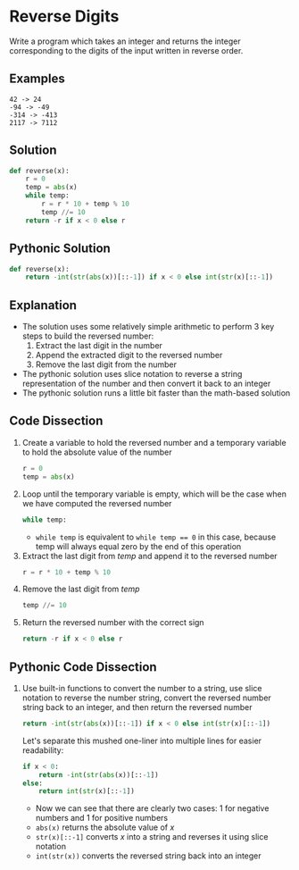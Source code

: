 # Reverse Digits
Write a program which takes an integer and returns the integer corresponding to the digits of the input written in reverse order.  
  
## Examples
```
42 -> 24
-94 -> -49
-314 -> -413
2117 -> 7112
```
  
## Solution
```python
def reverse(x):
    r = 0
    temp = abs(x)
    while temp:
        r = r * 10 + temp % 10
        temp //= 10
    return -r if x < 0 else r
```
  
## Pythonic Solution
```python
def reverse(x):
    return -int(str(abs(x))[::-1]) if x < 0 else int(str(x)[::-1])
```
  
## Explanation
* The solution uses some relatively simple arithmetic to perform 3 key steps to build the reversed number:
    1. Extract the last digit in the number
    2. Append the extracted digit to the reversed number
    3. Remove the last digit from the number
* The pythonic solution uses slice notation to reverse a string representation of the number and then convert it back to an integer
* The pythonic solution runs a little bit faster than the math-based solution
  
## Code Dissection
1. Create a variable to hold the reversed number and a temporary variable to hold the absolute value of the number
    ```python
    r = 0
    temp = abs(x)
    ```
2. Loop until the temporary variable is empty, which will be the case when we have computed the reversed number
    ```python
    while temp:
    ```
    * ```while temp``` is equivalent to ```while temp == 0``` in this case, because temp will always equal zero by the end of this operation
3. Extract the last digit from _temp_ and append it to the reversed number
    ```python
    r = r * 10 + temp % 10
    ```
4. Remove the last digit from _temp_
    ```python
    temp //= 10
    ```
5. Return the reversed number with the correct sign
    ```python
    return -r if x < 0 else r
    ```
  
## Pythonic Code Dissection
1. Use built-in functions to convert the number to a string, use slice notation to reverse the number string, convert the reversed number string back to an integer, and then return the reversed number
    ```python
    return -int(str(abs(x))[::-1]) if x < 0 else int(str(x)[::-1])
    ```
    Let's separate this mushed one-liner into multiple lines for easier readability:
    ```python
    if x < 0:
        return -int(str(abs(x))[::-1])
    else:
        return int(str(x)[::-1])
    ```
    * Now we can see that there are clearly two cases: 1 for negative numbers and 1 for positive numbers
    * ```abs(x)``` returns the absolute value of _x_
    * ```str(x)[::-1]``` converts _x_ into a string and reverses it using slice notation
    * ```int(str(x))``` converts the reversed string back into an integer